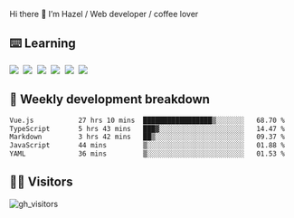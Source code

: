 
Hi there 👋 I’m Hazel / Web developer / coffee lover

## ⌨️ Learning

<samp>
 <a href="https://github.com/vuejs/core"><img src="https://api.iconify.design/logos:vue.svg" /></a>
  <a href="https://github.com/vuejs/core"><img src="https://api.iconify.design/logos:react.svg" /></a>
  <a href="https://github.com/solidjs/solid"><img src="https://api.iconify.design/logos:solidjs.svg" /></a>
  <a href="https://github.com/vitejs/vite"><img src="https://api.iconify.design/logos:vitejs.svg" /></a>
  <a href="https://github.com/microsoft/TypeScript"><img src="https://api.iconify.design/logos:typescript-icon.svg" /></a> 
  <a href="https://github.com/unocss/unocss"><img src="https://api.iconify.design/logos:unocss.svg" /></a>
  

</samp>


## 🦀 Weekly development breakdown

<!--START_SECTION:waka-->

```txt
Vue.js           27 hrs 10 mins  █████████████████▒░░░░░░░   68.70 %
TypeScript       5 hrs 43 mins   ███▓░░░░░░░░░░░░░░░░░░░░░   14.47 %
Markdown         3 hrs 42 mins   ██▒░░░░░░░░░░░░░░░░░░░░░░   09.37 %
JavaScript       44 mins         ▒░░░░░░░░░░░░░░░░░░░░░░░░   01.88 %
YAML             36 mins         ▒░░░░░░░░░░░░░░░░░░░░░░░░   01.53 %
```

<!--END_SECTION:waka-->
## 👬🏻 Visitors

![gh_visitors](https://profile-counter.glitch.me/Hazel-Lin/count.svg)

